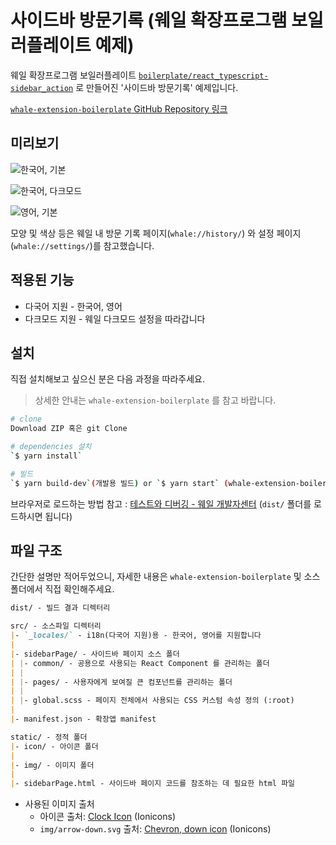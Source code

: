 # 사이드바 방문기록 (웨일 확장프로그램 보일러플레이트 예제)

웨일 확장프로그램 보일러플레이트
[`boilerplate/react_typescript-sidebar_action`](https://github.com/mate131909/whale-extension-boilerplate/tree/boilerplate/react_typescript-sidebar_action)
로 만들어진 '사이드바 방문기록' 예제입니다.

[`whale-extension-boilerplate` GitHub Repository 링크](https://github.com/mate131909/whale-extension-boilerplate)

## 미리보기

![한국어, 기본](https://user-images.githubusercontent.com/51040091/70382060-174f8700-1999-11ea-8dc6-42daad4d1a87.PNG)

![한국어, 다크모드](https://user-images.githubusercontent.com/51040091/70382052-fe46d600-1998-11ea-9a31-c70be74accd6.PNG)

![영어, 기본](https://user-images.githubusercontent.com/51040091/70382213-a067bd80-199b-11ea-89b6-486c2c10e703.PNG)

모양 및 색상 등은
웨일 내 방문 기록 페이지(`whale://history/`) 와
설정 페이지(`whale://settings/`)를 참고했습니다.

## 적용된 기능

- 다국어 지원 - 한국어, 영어
- 다크모드 지원 - 웨일 다크모드 설정을 따라갑니다

## 설치

직접 설치해보고 싶으신 분은 다음 과정을 따라주세요.

> 상세한 안내는 `whale-extension-boilerplate` 를 참고 바랍니다.

```sh
# clone
Download ZIP 혹은 git Clone

# dependencies 설치
`$ yarn install`

# 빌드
`$ yarn build-dev`(개발용 빌드) or `$ yarn start` (whale-extension-boilerplate Repository 참고)
```

브라우저로 로드하는 방법 참고 :
[테스트와 디버깅 - 웨일 개발자센터](https://developers.whale.naver.com/tutorials/debugging/)
(`dist/` 폴더를 로드하시면 됩니다)

## 파일 구조

간단한 설명만 적어두었으니,
자세한 내용은 `whale-extension-boilerplate` 및 소스 폴더에서 직접 확인해주세요.

```md
dist/ - 빌드 결과 디렉터리

src/ - 소스파일 디렉터리
|- `_locales/` - i18n(다국어 지원)용 - 한국어, 영어를 지원합니다
|
|- sidebarPage/ - 사이드바 페이지 소스 폴더
| |- common/ - 공용으로 사용되는 React Component 를 관리하는 폴더
| |
| |- pages/ - 사용자에게 보여질 큰 컴포넌트를 관리하는 폴더
| |
| |- global.scss - 페이지 전체에서 사용되는 CSS 커스텀 속성 정의 (:root)
|
|- manifest.json - 확장앱 manifest

static/ - 정적 폴더
|- icon/ - 아이콘 폴더
|
|- img/ - 이미지 폴더
|
|- sidebarPage.html - 사이드바 페이지 코드를 참조하는 데 필요한 html 파일
```

- 사용된 이미지 출처
  - 아이콘 출처: [Clock Icon](https://www.iconfinder.com/icons/211606/clock_icon) (Ionicons)
  - `img/arrow-down.svg` 출처: [Chevron, down icon](https://www.iconfinder.com/icons/211645/chevron_down_icon) (Ionicons)
